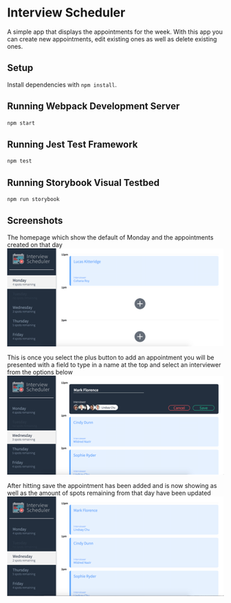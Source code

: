 # Interview Scheduler

A simple app that displays the appointments for the week. With this app you can create new appointments, edit existing ones as well as delete existing ones.

## Setup

Install dependencies with `npm install`.

## Running Webpack Development Server

```sh
npm start
```

## Running Jest Test Framework

```sh
npm test
```

## Running Storybook Visual Testbed

```sh
npm run storybook
```
## Screenshots

The homepage which show the default of Monday and the appointments created on that day
!["The homepage which show the default of Monday and the appointments created on that day"](https://github.com/Lucaskitteridge/scheduler/blob/master/docs/HomeScreen.png?raw=true)

This is once you select the plus button to add an appointment you will be presented with a field to type in a name at the top and select an interviewer from the options below
!["This is once you select the plus button to add an appointment you will be presented with a field to type in a name at the top and select an interviewer from the options below"](https://github.com/Lucaskitteridge/scheduler/blob/master/docs/AddingAppointment.png?raw=true)

After hitting save the appointment has been added and is now showing as well as the amount of spots remaining from that day have been updated
!["After hitting save the appointment has been added and is now showing as well as the amount of spots remaining from that day have been updated"](https://github.com/Lucaskitteridge/scheduler/blob/master/docs/AddedAppointment.png?raw=true)